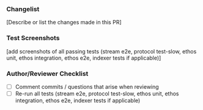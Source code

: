 ### Changelist
[Describe or list the changes made in this PR]

### Test Screenshots
[add screenshots of all passing tests (stream e2e, protocol test-slow, ethos unit, ethos integration, ethos e2e, indexer tests if applicable)]

### Author/Reviewer Checklist
- [ ] Comment commits / questions that arise when reviewing
- [ ] Re-run all tests (stream e2e, protocol test-slow, ethos unit, ethos integration, ethos e2e, indexer tests if applicable)
